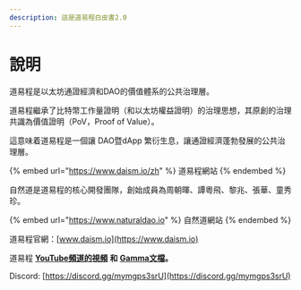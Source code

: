 ```yaml
---
description: 這是道易程白皮書2.0
---
```


# 說明

道易程是以太坊通證經濟和DAO的價值體系的公共治理層。

道易程繼承了比特幣工作量證明（和以太坊權益證明）的治理思想，其原創的治理共識為價值證明（PoV，Proof of Value）。

這意味着道易程是一個讓 DAO暨dApp 繁衍生息，讓通證經濟蓬勃發展的公共治理層。

{% embed url="https://www.daism.io/zh" %}
道易程網站
{% endembed %}

自然道是道易程的核心開發團隊，創始成員為周朝暉、譚粵飛、黎兆、張華、童秀珍。

{% embed url="https://www.naturaldao.io" %}
自然道網站
{% endembed %}

道易程官網：[www.daism.io](https://www.daism.io)

道易程 [**YouTube頻道的視頻**](https://www.youtube.com/@daismcore8822) **和** [**Gamma文檔**](https://gamma.app/public/1-ht43d86c5lhu0rn)**。**

Discord: [https://discord.gg/mymgps3srU](https://discord.gg/mymgps3srU)
